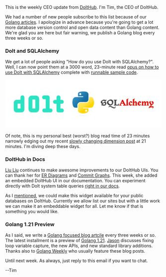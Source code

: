 This is the weekly CEO update from [DoltHub](https://www.dolthub.com/). I'm Tim, the CEO of DoltHub. 

We had a number of new people subscribe to this list because of our [Golang articles](https://www.dolthub.com/blog/?q=golang). I apologize in advance because you're going to get a lot more database version control and open data content than Golang content. We're glad you are here but fair warning, we publish a Golang blog every three weeks or so.

### Dolt and SQLAlchemy

We get a lot of people asking "How do you use Dolt with SQLAlchemy?". Well, I can now point them at a 3000 word, 23-minute read [opus on how to use Dolt with SQLAlchemy](https://www.dolthub.com/blog/2023-07-12-sql-alchemy-getting-started/) complete with [runnable sample code](https://github.com/timsehn/dolt-sqlalchemy-getting-started/). 

[![Dolt + SQLAlchemy](../images/dolt-sqlalchemy.png)](https://www.dolthub.com/blog/2023-07-12-sql-alchemy-getting-started/)

Of note, this is my personal best (worst?) blog read time of 23 minutes narrowly edging out my recent [slowly changing dimension post](https://www.dolthub.com/blog/2023-06-22-slowly-changing-dimension/) at 21 minutes. I'm diving deep these days.

### DoltHub in Docs

[Liu Liu](https://www.dolthub.com/team#liu) continues to make awesome improvements to our DoltHub UIs. You can thank her for [ER Diagrams](https://www.dolthub.com/blog/2022-10-05-er-diagrams-on-dolthub/) and [Commit Graphs](https://www.dolthub.com/blog/2023-04-03-introducing-the-dolthub-commit-graph/). This week, she added an embedded DoltHub UI in our documentation. You can experiment directly with Dolt system table queries [right in our docs](https://docs.dolthub.com/sql-reference/version-control/dolt-system-tables#dolt_branches).

As I [mentioned](https://twitter.com/timsehn/status/1678463411011866625), we could make this widget available for your public databases on DoltHub. Currently we allow list our sites but with a little work we can make it an embeddable widget for all. Let me know if that is something you would like.

### Golang 1.21 Preview

As I said, we write a [Golang focused blog artcile](https://www.dolthub.com/blog/?q=golang) every three weeks or so. The latest installment is a preview of [Golang 1.21](https://www.dolthub.com/blog/2023-07-07-golang-1.21-release/). [Jason](https://www.dolthub.com/team#jason) discusses fixing loop variable capture, the new APIs, and new standard library additions. Thanks also to [Golang Weekly](https://golangweekly.com/) who usually feature these blog posts.

Until next week. As always, just reply to this email if you want to chat.

--Tim